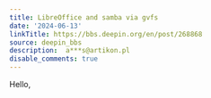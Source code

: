 ```yaml
---
title: LibreOffice and samba via gvfs
date: '2024-06-13'
linkTitle: https://bbs.deepin.org/en/post/268868
source: deepin_bbs
description:  a***s@artikon.pl 
disable_comments: true
---
```

Hello,
